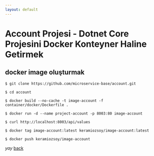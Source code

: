 ```yaml
---
layout: default
---
```

# Account Projesi - Dotnet Core  Projesini Docker Konteyner Haline Getirmek


## docker image oluşturmak


```
$ git clone https://github.com/microservice-base/account.git

$ cd account

$ docker build --no-cache -t image-account -f container/docker/Dockerfile .

$ docker run -d --name project-account -p 8003:80 image-account

$ curl http://localhost:8003/api/values

$ docker tag image-account:latest keramiozsoy/image-account:latest

$ docker push keramiozsoy/image-account

```

_yay_
[back](https://microservice-base.github.io/)



